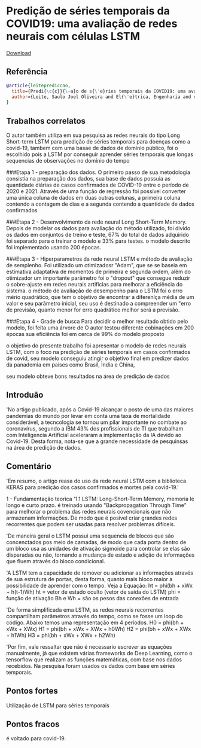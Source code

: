 # Predição de séries temporais da COVID19: uma avaliação de redes neurais com células LSTM


[Download](https://sbic.org.br/wp-content/uploads/2021/09/pdf/CBIC_2021_paper_72.pdf)


## Referência
```bibtex 1
@article{leiteprediccao,
  title={Predi{\c{c}}{\~a}o de s{\'e}ries temporais da COVID19: uma avalia{\c{c}}{\~a}o de redes neurais com c{\'e}lulas LSTM},
  author={Leite, Saulo Joel Oliveira and El{\'e}trica, Engenharia and de Oliveira, Roberto C{\'e}lio Lim{\~a}o and de Campos, L{\'\i}dio Mauro Lima}
}
```
## Trabalhos correlatos

O autor também utiliza em sua pesquisa as redes neurais do tipo Long Short-term LSTM para predição de séries temporais para doenças como a covid-19, tambem com uma basae de dados de domínio público, foi o escolhido pois a LSTM por conseguir aprender séries temporais que longas sequencias de observações no domínio do tempo

###Etapa 1 - preparação dos dados.
O primeiro passo de sua metodologia consistia na preparação dos dados, sua base de dados possuia as quantidade diárias de casos confirmados de COVID-19 entre o período de 2020 e 2021. Através de uma função de regressão foi possível converter uma única coluna de dados em duas outras colunas, a primeira coluna contendo a contagem de dias e a segunda contendo a quantidade de dados confirmados

###Etapa 2 - Desenvolvimento da rede neural Long Short-Term Memory.
Depois de  modelar os dados para avaliação do método utilizado, foi divido os dados em conjuntos de treino e teste, 67% do total de dados adquirido  foi separado para o treinar o modelo e 33% para testes. o modelo descrito foi implementado usando 200 épocas.

###Etapa 3 - Hiperparametros da rede neural LSTM e método de avaliação de semplenho.
Foi utilizado um otimizadosr "Adam", que se se baseia  em estimativa adaptativa de momentos de primeira e segunda ordem, 
além do otimizador um importante parãmetro foi o "dropout" que consegue reduzir o sobre-ajuste em redes neurais artificias para melhorar a eficiência do sistema.
o método de avaliação de desempenho para o LSTM foi o erro mério quadrático, que tem o objetivo de encontrar a diferenlça média  de um valor e seu parâmetro inicial, seu uso é destinado a compreender um "erro de previsão, quanto menor for erro quadrático melhor será a previsão.

###Etapa 4 - Grade de busca
Para decidir o melhor resultado obtido pelo modelo, foi feita uma árvore de
O autor testou diferente cobinações em 200 épocas
sua eficiência  foi em cerca de 99% do modelo proposto

o objetivo do presente trabalho foi apresentar o modelo de redes neurais LSTM, com o  foco na predição de séries temporais em casos confirmados de covid, seu modelo conseguiu atingir o objetivo final em predizer dados da panademia em países como Brasil, Ìndia e China, 


seu modelo obteve bons resultados na área de predição de dados





## Introduão
'No artigo publicado, após a Covid-19 alcançar o posto de uma das maiores pandemias do mundo por levar em conta uma taxa de mortalidade considerável, a tecncologia se tornou um pilar importante no combate ao coronavírus, segundo a IBM  43% dos profissionais de TI que trabalham com Inteligencia Artificial aceleraram a implementação da IA devido ao Covid-19. Desta forma, nota-se que a grande necessidade de pesquinsas na área de predição de dados.

## Comentário
'Em resumo, o artigo reasa do uso da rede neural LSTM com a biblioteca KERAS para predição dos casos confirmados e mortes pela covid-19.'

1 - Fundamentação teorica
'1.1 LSTM: Long-Short-Term Memory, memoria le longo e curto prazo. é treinado usando "Backpropagation Through Time" para melhorar o problema das redes neurais covencionais que não armazenam informações. De modo que é posível criar grandes redes recorrentes que podem ser usadas para resolver problemas difíceis.

'De maneira geral o LSTM possui uma sequencia de blocos que são concenctados pos meio de camadas, de modo que cada porta dentro de um bloco usa as unidades de ativação sigmoide para controlar se elas são disparadas ou não, tornando a mudança de estado e adição de informações que fluem através do bloco condicional.

'A LSTM tem a capacidade de remover ou adicionar as informações através de sua estrutura de portas, desta forma, quanto mais bloco maior a possibilidade de aprender com o tempo.
Veja a Equação:
ht = phi(bh + xWx + h(t-1)Wh)
   ht = vetor de estado oculto (vetor de saída do LSTM)
   phi = função de ativação
   Bh e Wh = são os pesos das conexões de entrada

'De forma simplificada ema LSTM, as redes neurais recorrentes compartilham parâmetros através do tempo, como se fosse um loop do código. Abaixo temos uma representação em 4 períodos.
 H0 = phi(bh + xWx + XWx)
 H1 = phi(bh + xWx + XWx + h0Wh)
 H2 = phi(bh + xWx + XWx + h1Wh)
 H3 = phi(bh + xWx + XWx + h2Wh)

'Por fim, vale ressaltar que não é necessario escrever as equações manualmente, já que existem várias frameworks de Deep Learning, como o tensorflow que realizam as funções matemáticas, com base nos dados recebidos. Na pesquisa foram usados os dados com base em séries temporais.


## Pontos fortes
Utilização de LSTM para séries temporais

## Pontos fracos
é voltado para covid-19.
